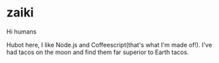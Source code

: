 # zaiki

Hi humans

Hubot here, I like Node.js and Coffeescript(that's what I'm made of!).
I've had tacos on the moon and find them far superior to Earth tacos.
